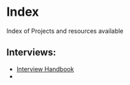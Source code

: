 # Index
Index of Projects and resources available


## Interviews:

- [Interview Handbook](https://cfrce.github.io/tech-interview-handbook/)
- 
